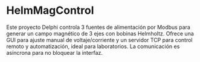 # HelmMagControl
Este proyecto Delphi controla 3 fuentes de alimentación por Modbus para generar un campo magnético de 3 ejes con bobinas Helmholtz. Ofrece una GUI para ajuste manual de voltaje/corriente y un servidor TCP para control remoto y automatización, ideal para laboratorios. La comunicación es asíncrona para no bloquear la interfaz.
